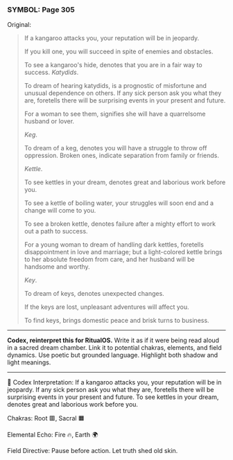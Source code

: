 ### SYMBOL: Page 305

Original:
> If a kangaroo attacks you, your reputation will be in jeopardy.
> 
> 
> If you kill one, you will succeed in spite of enemies and obstacles.
> 
> 
> To see a kangaroo's hide, denotes that you are in a fair way
> to success. _Katydids_.
> 
> 
> To dream of hearing katydids, is a prognostic of misfortune and unusual
> dependence on others. If any sick person ask you what they are,
> foretells there will be surprising events in your present and future.
> 
> 
> For a woman to see them, signifies she will have a quarrelsome
> husband or lover.
> 
> 
> _Keg_.
> 
> 
> To dream of a keg, denotes you will have a struggle to throw off oppression.
> Broken ones, indicate separation from family or friends.
> 
> 
> _Kettle_.
> 
> 
> To see kettles in your dream, denotes great and laborious work before you.
> 
> 
> To see a kettle of boiling water, your struggles will soon end and a change
> will come to you.
> 
> 
> To see a broken kettle, denotes failure after a mighty effort
> to work out a path to success.
> 
> 
> For a young woman to dream of handling dark kettles, foretells disappointment
> in love and marriage; but a light-colored kettle brings to her absolute
> freedom from care, and her husband will be handsome and worthy.
> 
> 
> _Key_.
> 
> 
> To dream of keys, denotes unexpected changes.
> 
> 
> If the keys are lost, unpleasant adventures will affect you.
> 
> 
> To find keys, brings domestic peace and brisk turns to business.

---

**Codex, reinterpret this for RitualOS.**
Write it as if it were being read aloud in a sacred dream chamber.
Link it to potential chakras, elements, and field dynamics.
Use poetic but grounded language.
Highlight both shadow and light meanings.

---

🔁 Codex Interpretation:
If a kangaroo attacks you, your reputation will be in jeopardy. If any sick person ask you what they are, foretells there will be surprising events in your present and future. To see kettles in your dream, denotes great and laborious work before you.

Chakras: Root 🟥, Sacral 🟧

Elemental Echo: Fire 🔥, Earth 🌍

Field Directive: Pause before action. Let truth shed old skin.
